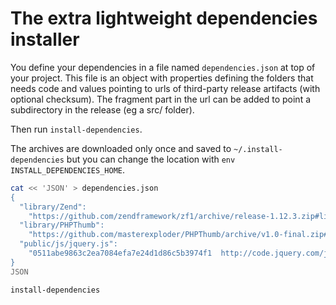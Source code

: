 
# The extra lightweight dependencies installer

You define your dependencies in a file named `dependencies.json` at top
of your project. This file is an object with properties defining the
folders that needs code and values pointing to
urls of third-party release artifacts (with optional checksum).
The fragment part in the url can be added to point a subdirectory
in the release (eg a src/ folder).

Then run `install-dependencies`.

The archives are downloaded only once and saved to
`~/.install-dependencies` but you can change
the location with `env INSTALL_DEPENDENCIES_HOME`.

```bash
cat << 'JSON' > dependencies.json
{
  "library/Zend":
    "https://github.com/zendframework/zf1/archive/release-1.12.3.zip#library/Zend",
  "library/PHPThumb":
    "https://github.com/masterexploder/PHPThumb/archive/v1.0-final.zip#src",
  "public/js/jquery.js":
    "0511abe9863c2ea7084efa7e24d1d86c5b3974f1  http://code.jquery.com/jquery-1.10.2.min.js"
}
JSON

install-dependencies
```
